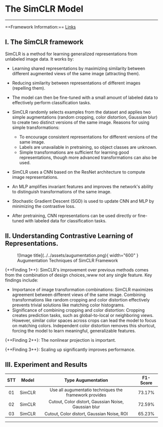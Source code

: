 # The SimCLR Model
---

==Framework Information:== [Links](https://github.com/google-research/simclr)

## I. The SimCLR framework

SimCLR is a method for learning generalized representations from unlabeled image data. It works by:

- Learning shared representations by maximizing similarity between different augmented views of the same image (attracting them).
- Reducing similarity between representations of different images (repelling them).
- The model can then be fine-tuned with a small amount of labeled data to effectively perform classification tasks.
- SimCLR randomly selects examples from the dataset and applies two simple augmentations (random cropping, color distortion, Gaussian blur) to create two distinct versions of the same image.
Reasons for using simple transformations:
  + To encourage consistent representations for different versions of the same image.
  + Labels are unavailable in pretraining, so object classes are unknown.
  + Simple transformations are sufficient for learning good representations, though more advanced transformations can also be used.

- SimCLR uses a CNN based on the ResNet architecture to compute image representations.
- An MLP amplifies invariant features and improves the network's ability to distinguish transformations of the same image.
- Stochastic Gradient Descent (SGD) is used to update CNN and MLP by minimizing the contrastive loss.
- After pretraining, CNN representations can be used directly or fine-tuned with labeled data for classification tasks.

## II. Understanding Contrastive Learning of Representations.

<figure markdown="span">
  ![Image title](../../assets/augumentation.png){ width="600" }
  <figcaption>Augumentation Techniques of SimCLR Framework</figcaption>
</figure>

{++Finding 1++}: SimCLR's improvement over previous methods comes from the combination of design choices,:www not any single feature. Key findings include:

- Importance of image transformation combinations: SimCLR maximizes agreement between different views of the same image. Combining transformations like random cropping and color distortion effectively prevents trivial solutions like matching color histograms.
- Significance of combining cropping and color distortion: Cropping creates prediction tasks, such as global-to-local or neighboring views. However, similar color spaces across crops can lead the model to focus on matching colors. Independent color distortion removes this shortcut, forcing the model to learn meaningful, generalizable features.

{++Finding 2++}: The nonlinear projection is important.

{++Finding 3++}: Scaling up significantly improves performance.

## III. Experiment and Results
| STT | Model | Type Augumentation | F1-Score |
| :-: | :---: | :----------------: | :------: |
| 01 | SimCLR | Use all augumentatio techniques the framework provides | 73.17% |
| 02 | SimCLR | Cutout, Color distort, Gaussian Noise, Gaussian blur | 72.59% |
| 03 | SimCLR | Cutout, Color distort, Gaussian Noise, ROI | 65.23% |

---
</br>
